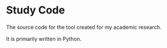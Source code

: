 # Study Code
The source code for the tool created for my academic research.　

It is primarily written in Python.
